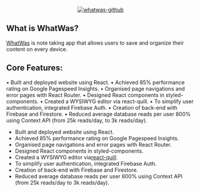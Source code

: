 <div align="center">
  <br>
  <a href="https://whatwas.app" target="_blank" rel="noopener noreferrer" aria-label="whatwas"><img src="https://i.ibb.co/w6wDWt2/whatwas-github.jpg" alt="whatwas-github"></a>
</div>

## What is WhatWas?

[WhatWas](https://whatwas.app) is note taking app that allows users to save and organize their content on every device.

## Core Features:

• Built and deployed website using React.
• Achieved 85% performance rating on Google Pagespeed Insights.
• Organised page navigations and error pages with React Router.
• Designed React components in styled-components.
• Created a WYSIWYG editor via react-quill.
• To simplify user authentication, integrated Firebase Auth.
• Creation of back-end with Firebase and Firestore.
• Reduced average database reads per user 800% using Context API (from 25k
reads/day, to 3k reads/day).

- Built and deployed website using React.
- Achieved 85% performance rating on Google Pagespeed Insights.
- Organised page navigations and error pages with React Router.
- Designed React components in styled-components.
- Created a WYSIWYG editor via[react-quill](https://github.com/zenoamaro/react-quill).
- To simplify user authentication, integrated Firebase Auth.
- Creation of back-end with Firebase and Firestore.
- Reduced average database reads per user 800% using Context API (from 25k reads/day to 3k reads/day).
